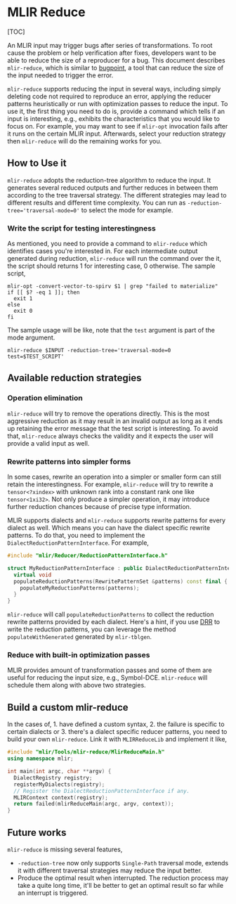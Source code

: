 # MLIR Reduce

[TOC]

An MLIR input may trigger bugs after series of transformations. To root cause
the problem or help verification after fixes, developers want to be able to
reduce the size of a reproducer for a bug. This document describes
`mlir-reduce`, which is similar to
[bugpoint](https://llvm.org/docs/CommandGuide/bugpoint.html), a tool that can
reduce the size of the input needed to trigger the error.

`mlir-reduce` supports reducing the input in several ways, including simply
deleting code not required to reproduce an error, applying the reducer
patterns heuristically or run with optimization passes to reduce the input. To
use it, the first thing you need to do is, provide a command which tells if an
input is interesting, e.g., exhibits the characteristics that you would like to
focus on. For example, you may want to see if `mlir-opt` invocation fails after
it runs on the certain MLIR input. Afterwards, select your reduction strategy
then `mlir-reduce` will do the remaining works for you.

## How to Use it

`mlir-reduce` adopts the reduction-tree algorithm to reduce the input. It
generates several reduced outputs and further reduces in between them according
to the tree traversal strategy. The different strategies may lead to different
results and different time complexity. You can run as
`-reduction-tree='traversal-mode=0'` to select the mode for example.

### Write the script for testing interestingness

As mentioned, you need to provide a command to `mlir-reduce` which identifies
cases you're interested in. For each intermediate output generated during
reduction, `mlir-reduce` will run the command over the it, the script should
returns 1 for interesting case, 0 otherwise. The sample script,

```shell
mlir-opt -convert-vector-to-spirv $1 | grep "failed to materialize"
if [[ $? -eq 1 ]]; then
  exit 1
else
  exit 0
fi
```

The sample usage will be like, note that the `test` argument is part of the mode
argument.

```shell
mlir-reduce $INPUT -reduction-tree='traversal-mode=0 test=$TEST_SCRIPT'
```

## Available reduction strategies

### Operation elimination

`mlir-reduce` will try to remove the operations directly. This is the most
aggressive reduction as it may result in an invalid output as long as it ends up
retaining the error message that the test script is interesting. To avoid that,
`mlir-reduce` always checks the validity and it expects the user will provide a
valid input as well.

### Rewrite patterns into simpler forms

In some cases, rewrite an operation into a simpler or smaller form can still
retain the interestingness. For example, `mlir-reduce` will try to rewrite a
`tensor<?xindex>` with unknown rank into a constant rank one like
`tensor<1xi32>`. Not only produce a simpler operation, it may introduce further
reduction chances because of precise type information.

MLIR supports dialects and `mlir-reduce` supports rewrite patterns for every
dialect as well. Which means you can have the dialect specific rewrite patterns.
To do that, you need to implement the `DialectReductionPatternInterface`. For
example,

```c++
#include "mlir/Reducer/ReductionPatternInterface.h"

struct MyReductionPatternInterface : public DialectReductionPatternInterface {
  virtual void
  populateReductionPatterns(RewritePatternSet &patterns) const final {
    populateMyReductionPatterns(patterns);
  }
}
```

`mlir-reduce` will call `populateReductionPatterns` to collect the reduction
rewrite patterns provided by each dialect. Here's a hint, if you use
[DRR](../DeclarativeRewrites.md) to write the reduction patterns, you can
leverage the method `populateWithGenerated` generated by `mlir-tblgen`.

### Reduce with built-in optimization passes

MLIR provides amount of transformation passes and some of them are useful for
reducing the input size, e.g., Symbol-DCE. `mlir-reduce` will schedule them
along with above two strategies.

## Build a custom mlir-reduce

In the cases of, 1. have defined a custom syntax, 2. the failure is specific to
certain dialects or 3. there's a dialect specific reducer patterns, you need to
build your own `mlir-reduce`. Link it with `MLIRReduceLib` and implement it
like,

```c++
#include "mlir/Tools/mlir-reduce/MlirReduceMain.h"
using namespace mlir;

int main(int argc, char **argv) {
  DialectRegistry registry;
  registerMyDialects(registry);
  // Register the DialectReductionPatternInterface if any.
  MLIRContext context(registry);
  return failed(mlirReduceMain(argc, argv, context));
}

```

## Future works

`mlir-reduce` is missing several features,

*   `-reduction-tree` now only supports `Single-Path` traversal mode, extends it
with different traversal strategies may reduce the input better.
*   Produce the optimal result when interrupted. The reduction process may take
a quite long time, it'll be better to get an optimal result so far while an
interrupt is triggered.

